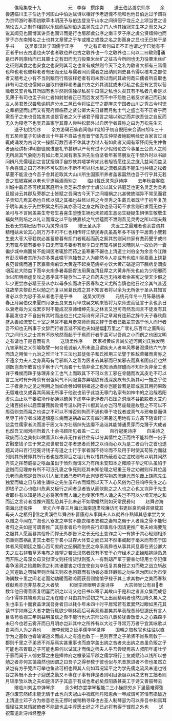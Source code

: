 <!-- { "loadSidebar": true } -->
　　俟庵集卷十九　　　　　　元　李存　撰序类
　　送王伯达游京师序
　　余尝遇临川王子伯达于河图山中伯达赋诗以相好予老退愧不能和也他日伯达过予谓将为京师游时春雨初歇草木明茂予与伯达登览乎山水之间徘徊乎垅丘之上颂当世之设施论古人之制作相顾以乐信而后别伯达盖吴先生之门人也其始冠先生字之而又为之说其闻见也固博其讲贯也固详而是行也蜀郡虞公序之南丰罗子序之虞公贤缙绅也而罗子亦东南知名之士也其文章譬之于车或推之或挽之名之彰而身之显也无日矣于是乎书
　　送吴景汉赴宁国儒学正序
　　学之有正者何曰正不正也谓之学已犹有不正者乎曰去古逺也夫学也者敎也养也古之敎养也一今之敎养也二何以二曰敎则诵是已养则廪给而已耳廪士之有田而无力役粟米丝纩之征古今所同也无力役粟米丝纩之征则其食之也安食之也安则其习之也宜有成然则今天下之名为敎者大都有三焉儒也释也老也彼释老者有田而无征与儒者同而儒者之出纳则刺史县令得以稽考之部使者又稽考之小有不当则黜罚行焉彼释老者有司未尝过而问其故何哉曰儒者所自取也非有司之过也儒何以自取曰彼释老者虽曰方之外其流犹或未尽私之也至有乞贷以营赡者又安肯私其所固有也乎然则儒独尽私矣乎曰儒之私也久矣其有不私者几希是以见薄于有司也孟子曰仁者如射射者正已而后发发而不中不怨胜己者反求诸己而已矣友人吴君景汉尝敎谕桐庐分水二邑已今将往正宁之郡庠夫宁国者山川之秀古今材徳之辈相望而出而又有宪府恒临莅之贤公卿大夫日督而月勉士气之盛岂有不正者乎而需吾子之来也吾姑发其设是官者之义于诸君子赠言之端以别之而并欲吾徒之自反而无久为释老下也吴君盖家学其尊人尝种松郭外以自居学者尊称之曰为万松先生云
　　送子初饶旭序
　　余方游碣石仙岩间临川饶旭子初自倪阳来会请曰旭年三十有五矣师童子句读者且十年甚不自益也有晋宁张先生仲举者絶聪明经史百家言过目辄成诵发为古诗文一操觚可数百语不休其才力过人有如此者又闻有覃怀闵先生仲鲁者通经讲析详明御徒属进退礼节甚辨以严苟有过不少假借论古今事虽王公贵人之前无所屈其气象刚方有如此者又闻有浙东洪先生伯坚者年甚髙朋友在千里外时以书牍问辨凡先儒理到之言犹搜购手自抄帙其嗜学有如此者旭皆愿往见之庶几益闻而益见乎余喜谓之曰刀不利不可以割木不断不可以材水泉之流者腐蠧不能生也种植之耘者草蔓不能没也今吾子舎其近取其大山川所生国家所养者盖嚣嚣然也吾子行乎其无若吾之孤陋寡闻以老也乎遂觞酒而别之
　　临川戴氏灵秀庭诗序
　　去年秋尝客临川城中戴君圣可椟其家庭所生灵芝来示余学士虞公以其父讳庭芝也更名灵芝为灵秀且赋诗云其郡及旁郡之士皆赋之吾闻古今天下之间福祸之兆甚微故瑞异不常见而君子贵知几焉其祸也自修以弭之其福也益修以将之今灵秀之生戴氏者既华于初年复茂于明年其出于先世积累之所形其亦圣可之身之所致也圣可苟不求言则已求而无益于圣可与不言同盖美生夸夸生喜喜生堕堕生祸也未若戒生恶恶生疑疑生惧惧生敬敬生福矣然则培之以礼让而溉之以平恕使嘉祯之气尝蕴而不泄则吾见灵秀之所以瑞夫戴氏者无穷期已因书以为灵秀诗序
　　赠王圣从序
　　夫医工之最难者也余尝谓其精粗姑未论其心则万万不可不仁也相传盱江黎民寿氏虽髙年多不宿于平居若小甖若生姜大枣大枣若炭必甚蓄昏暮有扣门者辄起而药之察其贫则问曰家有煑药甖乎或曰无有辄与甖有姜枣乎曰无有辄与姜枣有炭乎曰无有辄与炭日未晡则从一奴负药一囊徧步城中病而贫不能谒医者辄胗而药之虽寒暑不辍也上清道士刘伯全为余言今江陵有彭汉明者其所为亦多类此嗟乎岂独昔之人为能然今人亦或有也临川吴嘉善上饶葛良范皆儒而通于医嘉善病痢饮大黄遂不起良范病疟亦饮大黄芒硝遂洞下膈痞复谓痰咽芫花大防益下而卒夫痢多暑毒肠胃法用黄连清且厚之大黄非所先也疟为少阳邪而治以阳明痞虚复攻之恶乎其不毙欤当二子之自药夫岂无持难者余甚寃之使天少假之年少更尝亦必精王圣从亦以母多疾而攻于医春秋之义尤所当慎也他日过余其气甚迈往故举夫黎彭氏以勉之而复以吴葛氏戒之其不知言者将以余为无所张于圣从其知言者必以余为忠于圣从者也于是乎书
　　送吴文明序
　　元统元年冬十月陈朂初来春正月吴伯仪来夏四月张玉良来五月甲戌吴文明来皆将为京师逰而征言于余也余日以衰老毎为文或累岁时不能成况京师缙绅先生之林言又岂可苟然吾闻言不徒发有其事而发也才不自出有其时而出也三代之际诗有采菲之章易有连茹之辞今天子春秋鼎盛从善如流安仁十室之邑耳不数月走京师而谒文辞于吾者已数辈其谒于他人而行者吾不知也无所事于文辞而行者吾滋不知也夫如是幅万里之广衺礼乐百年之薰陶岩穴之间行义之士其有不欣欣然而起于于焉而行者乎盖可以吾邑之小而例之也因文明之有请也于是喜而有言
　　送饶孟性序
　　医家祖黄岐言尚矣近河间刘氏独发明亢害承制之义引喻取譬一何竒哉诚前人所未道且谓疾夫人者率风寒暑湿燥热六气尔而热之用恒十九治之惟汗吐下三法也其徒张子和氏推用三法譬于胜敌草薙而禽弥之不遗余力夫人之身真苟有亏邪斯入之善为医者去其邪而已矣邪去而真者固自若也然则医岂吾所敢言也乎察于六气而畧于七情非全工也知汤液醪醴而不知针灸非全工也详于襍候而踈于脉理非全工也气上而取其下不可以言工邪在骨髓而攻其皮毛不可以言工况时有升降禀有弱强风气不同服食亦异嗜欲有浅深疾疚有久新其可一施之乎使二子者身为之见之明用之当如合劵如啓钥祖述之者亦岂能皆若是耶或喜其用药果敢无留难也又或喜其简易无所事于他说也前乎此岂无専门名家有如神中的之治哉若阳虚失血止以干姜脏冷作秘通以硫黄下虚卒中涎浮者丹石压之洞泄不谷欲脱者火艾灼之诸百损补以鹿茸薯蓣脾败肾亏温以附子川椒其法亦岂可尽废哉是故思之不可以不周否则忽而易之也讲之不可以不博否则拘而不通也専于攻伐者或真气与邪奄易而俱尽専于持守者或诸道填塞长病而速祸故曰天有四时寒暑迭用地有五方髙下随宜盱江饶孟性儒家者流而游于医又年方壮缙绅先达靡不造诣其能博通贯穿而克臻于大成者也然吾又闻河间所着凡十余书顾所见者盖一二云
　　百行冠冕诗序
　　自采诗之政废而诗之美刺以微晋汉以来非无作者往往有以分其情性之正而终不能粹然一出于古融堂钱子生于宋之叔世取昔之孝者忠者而賛之以诗而心以为是二者百行之首也遂题其诗曰百行冠冕诗钱子有道之士行于家者固不待论而不及用于时使其苟陈力而就列则其所賛即其所行者也是故郭巨之埋儿有以惜其所蔽叔治之泣杖则有以明其同然秀实之挥笏威豪之呕血虽出于愤烈而谓义乃有所未安知本之雍顺子华之叩头虽陷于盗贼而见理亦有所不可泯孔褒之争死则贬其未知伦理之轻重王导之劝谢则斥其位居元老而柔邪是皆所以引人反求诸己者呜呼此岂徒模写物态流连光景尔哉上饶陈先生独爱而编之日与诸生诵咏之先生虽布衣而慨然以天下人心风俗为己任呜呼先生之心即钱子之心也临川危素又板行之闻者见者皆从而佽助之之人也之心也又岂异于先生者耶仆有以知是诗之必将家传而人诵之也使家传而人诵之夫岂不可以少増天地之和而近之言诗者或襍兴而乱恐其于此未必不如嚼蜡然则如天常民彛何
　　赵舜咨海南海北还役序
　　至元六年春三月海北海南道肃攻廉访司书吏赵良凯舜咨驿载其母夫人之柩归信之贵溪往年舜咨补晋康府从事舆夫人以就养仆熟知其慈孝尝为文以赠之今闻在广海也凡寮友之卒贫不能衣棺者衣棺之妻帑之佣于人者赎之骨不能归者归之夫如是可谓善推广其慈孝者已今则终丧行即事焉仆因请更推广者夫岭海要荒之服其人愿而暴其俗朴而悍无外郡告讦之长无他土变诈之习一有拂于其心轻则相杀伤重则首祸乱吏其土者在于畧小过存大体安之而已耳不然事或起于毫末而有伤于国体者风宪朝廷之腹心百司庶府之纪纲而生民之命系焉舜咨从事其间旦暮在贤公卿大夫之左右非若草茅韦布之贱望之若云汉然者政有不安于心守经术之正操觚抱牍恳恳而开陈之毋深文毋货狱深文则枉情货狱则寃人一有剽刼严军于要害勿轻用士卒犯瘴毒争溪洞之险趣斯须之利其诸要害之氓宜使自为卒伍复其身授之刃而敎之战立斩敌之赏避敌之罚贼至则兵贼去则农也购募而有功者必重轻爵贿之勿失信勿因以为市使海隅数十里之间老老而幼幼暖而耕凉而获吾则愉愉乎禄于其土求其物产之美而春秋荐献焉亦岂非慈孝之大者欤
　　和吴宗师眼明识喜诗序
　　大宗师吴公有目者数年他日得善医复明喜而识之以诗又他日书以寄示其故山于是和之者甚众集而成卷而仆得序其端焉夫目之用在瞳子耳由其所受初之气上出而精明者也然世降久矣人之生也率五十而衰盖津润吾身者日以耗仆年未四十时平居常若有累累然过眼如黑花其读书字如麻豆大者才数行辄欲少瞑休而后可再观焉甚矣其早衰哉昔孙思邈氏有言人目昏苟收视三年则益明虽信之惭不能行也大宗师公将八袠矣犹善饭爱人之心森森乎未已今也若云雾开而日月明亦岂非其中之所养有以大过于寻常万万者乎宜其咏歌以自喜而人为之喜也
　　赠李叔阳之延平儒学学录序
　　国朝之取敎官也往往以直学为之基敎也者喻诸道义而成人之有造也敎于一邑则百里之子弟贤不肖系焉敎于一郡则千里之子弟贤不肖系焉实甚重事也而直学盖出纳之吝者夫出纳之吝虽负贩之子可能也虽胥靡之子可能也果何以试其才而俾之师夫人乎吾尝疑焉宗人叔阳年甫壮学于家而闻于人御史荐之由是捧帅府之檄录延平郡之儒学将行士友咸赋诗以饯所以誉勉之者亦何其蔼蔼然也因谓之曰吾子之得参敎于彼也似与夙昔旅进者不侔也虽然立贤岂有方乎筦库可举也鱼盐可相也顾其人何如耳况延平之为学先儒之流风未逺也钱谷之筭既不及于子迎送之勤又不専在子事有非是者则明目张胆以纠之艺有工拙者则月较季攷以劝之夫如是济济乎其底于有成也者必矣叔阳质甚美工于诗又善鼓琴云
　　赠临川刘孟中弹琴序
　　余少时亦尝学琴粗能二三小操顾穷乡下里最难得弦遂尔废忘然终未能无情于此也向天冠山中祝练师丹阳恵余一琴咸谓可寄情有损破近上清道士邓子方为修意老去无憀时或稍稍寻绎也古圣人制琴瑟为可以养吾中和焉耳憧憧往来怠惰跛倚者不能鼓也孟中淳愿士好之不已必将有得于铿然之外也
　　送祝蕃逺赴浔州经歴序
